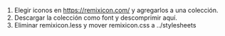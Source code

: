 
1. Elegir iconos en https://remixicon.com/ y agregarlos a una colección.
2. Descargar la colección como font y descomprimir aquí.
3. Eliminar remixicon.less y mover remixicon.css a ../stylesheets
